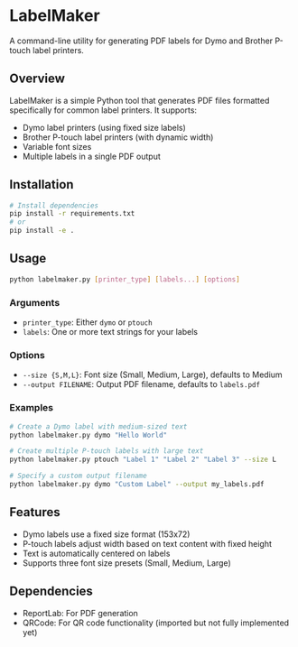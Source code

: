 # LabelMaker

A command-line utility for generating PDF labels for Dymo and Brother P-touch label printers.

## Overview

LabelMaker is a simple Python tool that generates PDF files formatted specifically for common label printers. It supports:
- Dymo label printers (using fixed size labels)
- Brother P-touch label printers (with dynamic width)
- Variable font sizes
- Multiple labels in a single PDF output

## Installation

```bash
# Install dependencies
pip install -r requirements.txt
# or
pip install -e .
```

## Usage

```bash
python labelmaker.py [printer_type] [labels...] [options]
```

### Arguments

- `printer_type`: Either `dymo` or `ptouch`
- `labels`: One or more text strings for your labels

### Options

- `--size {S,M,L}`: Font size (Small, Medium, Large), defaults to Medium
- `--output FILENAME`: Output PDF filename, defaults to `labels.pdf`

### Examples

```bash
# Create a Dymo label with medium-sized text
python labelmaker.py dymo "Hello World"

# Create multiple P-touch labels with large text
python labelmaker.py ptouch "Label 1" "Label 2" "Label 3" --size L

# Specify a custom output filename
python labelmaker.py dymo "Custom Label" --output my_labels.pdf
```

## Features

- Dymo labels use a fixed size format (153x72)
- P-touch labels adjust width based on text content with fixed height
- Text is automatically centered on labels
- Supports three font size presets (Small, Medium, Large)

## Dependencies

- ReportLab: For PDF generation
- QRCode: For QR code functionality (imported but not fully implemented yet)